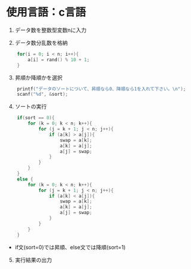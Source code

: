 # 使用言語：c言語
1. データ数を整数型変数nに入力

2. データ数分乱数を格納
```c
    for(i = 0; i < n; i++){
        a[i] = rand() % 10 + 1;
    }
```

3. 昇順か降順かを選択
```c
    printf("データのソートについて、昇順なら0、降順なら1を入れて下さい。\n");
    scanf("%d", &sort);
```
4. ソートの実行
```c
    if(sort == 0){
        for (k = 0; k < n; k++){
            for (j = k + 1; j < n; j++){
                if (a[k] > a[j]){
                    swap = a[k];
                    a[k] = a[j];
                    a[j] = swap;
                }
            }
        }
    }
    else {
        for (k = 0; k < n; k++){
            for (j = k + 1; j < n; j++){
                if (a[k] < a[j]){
                    swap = a[k];
                    a[k] = a[j];
                    a[j] = swap;
                }
            }
        }
    }
```
* if文(sort=0)では昇順、else文では降順(sort=1)
5. 実行結果の出力
